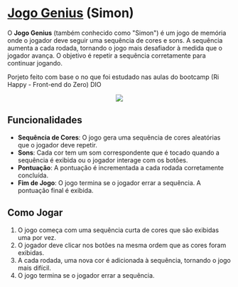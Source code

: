 # [Jogo Genius](https://arturllopes.github.io/Projeto-jogoGenius/) (Simon)

O **Jogo Genius** (também conhecido como "Simon") é um jogo de memória onde o jogador deve seguir uma sequência de cores e sons.
A sequência aumenta a cada rodada, tornando o jogo mais desafiador à medida que o jogador avança. O objetivo é repetir a sequência corretamente para continuar jogando. <br>

Porjeto feito com base o no que foi estudado nas aulas do bootcamp (Ri Happy - Front-end do Zero) DIO

<div align="center">
  <img src="https://github.com/user-attachments/assets/bce7ce08-6d55-46f2-9f82-a1d7032042f7"  wigth="200px" />   
</div>

## Funcionalidades

- **Sequência de Cores**: O jogo gera uma sequência de cores aleatórias que o jogador deve repetir.
- **Sons**: Cada cor tem um som correspondente que é tocado quando a sequência é exibida ou o jogador interage com os botões.
- **Pontuação**: A pontuação é incrementada a cada rodada corretamente concluída.
- **Fim de Jogo**: O jogo termina se o jogador errar a sequência. A pontuação final é exibida.

## Como Jogar

1. O jogo começa com uma sequência curta de cores que são exibidas uma por vez.
2. O jogador deve clicar nos botões na mesma ordem que as cores foram exibidas.
3. A cada rodada, uma nova cor é adicionada à sequência, tornando o jogo mais difícil.
4. O jogo termina se o jogador errar a sequência.


